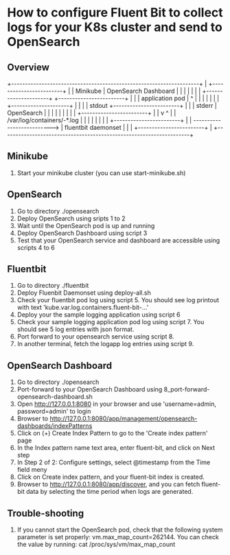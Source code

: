 # How to configure Fluent Bit to collect logs for your K8s cluster and send to OpenSearch

## Overview

  +--------------------------------------------------------------------+
  |                                        +------------------------+  |
  |  Minikube                              | OpenSearch Dashboard   |  |
  |                                        |                        |  |
  |  +---------------------+               +------------------------+  |
  |  |   application pod   |                            ^              |
  |  |                     |                            |              |
  |  +---------------------+                            |              |
  |            | stdout                    +------------------------+  |
  |            | stderr                    |       OpenSearch       |  |
  |            |                           |                        |  |
  |            |                           +------------------------+  |
  |            v                                        ^              |
  |  /var/log/containers/<application>-*.log            |              |
  |            |                                        |              |
  |            |                           +------------------------+  |
  |            --------------------------> |  fluentbit daemonset   |  |
  |                                        +------------------------+  |
  +--------------------------------------------------------------------+

## Minikube

1. Start your minikube cluster (you can use start-minikube.sh)

## OpenSearch

1. Go to directory ./opensearch
2. Deploy OpenSearch using sripts 1 to 2
3. Wait until the OpenSearch pod is up and running
4. Deploy OpenSearch Dashboard using script 3 
5. Test that your OpenSearch service and dashboard are accessible using scripts 4 to 6

## Fluentbit

1. Go to directory ./fluentbit
2. Deploy Fluenbit Daemonset using deploy-all.sh
3. Check your fluentbit pod log using script 5. You should see log printout with text 'kube.var.log.containers.fluent-bit-...'
4. Deploy your the sample logging application using script 6
5. Check your sample logging application pod log using script 7. You should see 5 log entries with json format.
6. Port forward to your opensearch service using script 8.
7. In another terminal, fetch the logapp log entries using script 9.

## OpenSearch Dashboard

1. Go to directory ./opensearch
2. Port-forward to your OpenSearch Dashboard using 8_port-forward-opensearch-dashboard.sh 
3. Open http://127.0.0.1:8080 in your browser and use 'username=admin, password=admin' to login
4. Browser to http://127.0.0.1:8080/app/management/opensearch-dashboards/indexPatterns
5. Click on (+) Create Index Pattern to go to the 'Create index pattern' page
6. In the Index pattern name text area, enter fluent-bit, and click on Next step
7. In Step 2 of 2: Configure settings, select @timestamp from the Time field meny
8. Click on Create index pattern, and your fluent-bit index is created.
9. Browser to http://127.0.0.1:8080/app/discover, and you can fetch fluent-bit data by selecting the time period when logs are generated.

## Trouble-shooting

1. If you cannot start the OpenSearch pod, check that the following system parameter is set properly: vm.max_map_count=262144. You can check the value by running: cat /proc/sys/vm/max_map_count
